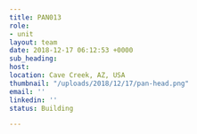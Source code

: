 ```yaml
---
title: PAN013
role:
- unit
layout: team
date: 2018-12-17 06:12:53 +0000
sub_heading: 
host: 
location: Cave Creek, AZ, USA
thumbnail: "/uploads/2018/12/17/pan-head.png"
email: ''
linkedin: ''
status: Building

---
```

